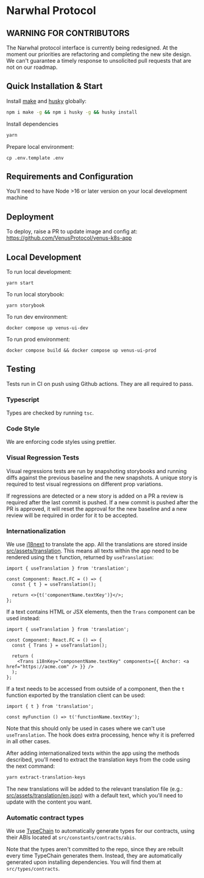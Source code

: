 # Narwhal Protocol

## WARNING FOR CONTRIBUTORS

The Narwhal protocol interface is currently being redesigned. At the moment our priorities are
refactoring and completing the new site design. We can't guarantee a timely response to unsolicited
pull requests that are not on our roadmap.

## Quick Installation & Start

Install [make](https://www.npmjs.com/package/make) and [husky](https://www.npmjs.com/package/husky)
globally:

```sh
npm i make -g && npm i husky -g && husky install
```

Install dependencies

```sh
yarn
```

Prepare local environment:

```
cp .env.template .env
```

## Requirements and Configuration

You’ll need to have Node >16 or later version on your local development machine

## Deployment

To deploy, raise a PR to update image and config at: https://github.com/VenusProtocol/venus-k8s-app

## Local Development

To run local development:

```
yarn start
```

To run local storybook:

```
yarn storybook
```

To run dev environment:

```
docker compose up venus-ui-dev
```

To run prod environment:

```
docker compose build && docker compose up venus-ui-prod
```

## Testing

Tests run in CI on push using Github actions. They are all required to pass.

### Typescript

Types are checked by running `tsc`.

### Code Style

We are enforcing code styles using prettier.

### Visual Regression Tests

Visual regressions tests are run by snapshoting storybooks and running diffs against the previous
baseline and the new snapshots. A unique story is required to test visual regressions on different
prop variations.

If regressions are detected or a new story is added on a PR a review is required after the last
commit is pushed. If a new commit is pushed after the PR is approved, it will reset the approval for
the new baseline and a new review will be required in order for it to be accepted.

### Internationalization

We use [i18next](https://react.i18next.com/) to translate the app. All the translations are stored
inside [src/assets/translation](src/assets/translations). This means all texts within the app need
to be rendered using the `t` function, returned by `useTranslation`:

```tsx
import { useTranslation } from 'translation';

const Component: React.FC = () => {
  const { t } = useTranslation();

  return <>{t('componentName.textKey')}</>;
};
```

If a text contains HTML or JSX elements, then the `Trans` component can be used instead:

```tsx
import { useTranslation } from 'translation';

const Component: React.FC = () => {
  const { Trans } = useTranslation();

  return (
    <Trans i18nKey="componentName.textKey" components={{ Anchor: <a href="https://acme.com" /> }} />
  );
};
```

If a text needs to be accessed from outside of a component, then the `t` function exported by the
translation client can be used:

```tsx
import { t } from 'translation';

const myFunction () => t('functionName.textKey');
```

Note that this should only be used in cases where we can't use `useTranslation`. The hook does extra
processing, hence why it is preferred in all other cases.

After adding internationalized texts within the app using the methods described, you'll need to
extract the translation keys from the code using the next command:

```sh
yarn extract-translation-keys
```

The new translations will be added to the relevant translation file (e.g.:
[src/assets/translation/en.json](src/assets/translations/en.json)) with a default text, which you'll
need to update with the content you want.

### Automatic contract types

We use [TypeChain](https://github.com/dethcrypto/TypeChain) to automatically generate types for our
contracts, using their ABIs located at `src/constants/contracts/abis`.

Note that the types aren't committed to the repo, since they are rebuilt every time TypeChain
generates them. Instead, they are automatically generated upon installing dependencies. You will
find them at `src/types/contracts`.
